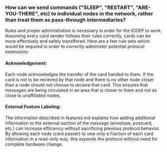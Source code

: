 ### How can we send commands ("SLEEP", "RESTART", "ARE-YOU-THERE", etc) to individual nodes in the network, rather than treat them as pass-through intermediaries?

Rules and proper administration is necessary in order for the ICDEP to work. Assuming every card sender follows their rules correctly, cards can be more effectively and safely transffered.
Here are a few rule sets which would be required in order to correctly administer potential protocol extensions:

#### Acknowledgement:
Each node acknowledges the transfer of the card handed to them. If the card is not to be recieved by that node and there is no other node closer than a node should not choose
to recieve that card. This ensures that messages are being circulated in an area that is closer to them and not as close to unaffiliated nodes.

#### External Feature Labeling:
The information described in features.md explains how adding additional information to the external section of the message (envelope, postcard, etc.) can increase efficiency without
sacrificing previous protocol behavior. By allowing each node (card passer) to vew only a fraction of each card information in a read-only way, this expands the protocol
without need for complete hardware change.
